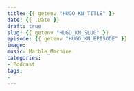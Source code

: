 ```yaml
---
title: {{ getenv "HUGO_KN_TITLE" }}
date: {{ .Date }}
draft: true
slug: {{ getenv "HUGO_KN_SLUG" }}
episode: {{ getenv "HUGO_KN_EPISODE" }}
image: 
music: Marble_Machine
categories:
- Podcast
tags:
- 
---
```


